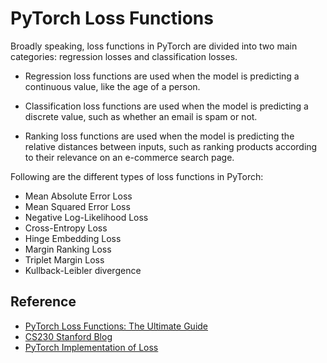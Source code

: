 # PyTorch Loss Functions

Broadly speaking, loss functions in PyTorch are divided into two main categories: regression losses and classification losses. 

- Regression loss functions are used when the model is predicting a continuous value, like the age of a person. 

- Classification loss functions are used when the model is predicting a discrete value, such as whether an email is spam or not. 

- Ranking loss functions are used when the model is predicting the relative distances between inputs, such as ranking products according to their relevance on an e-commerce search page. 

Following are the different types of loss functions in PyTorch:
  - Mean Absolute Error Loss
  - Mean Squared Error Loss
  - Negative Log-Likelihood Loss
  - Cross-Entropy Loss
  - Hinge Embedding Loss
  - Margin Ranking Loss
  - Triplet Margin Loss
  - Kullback-Leibler divergence

## Reference

- [PyTorch Loss Functions: The Ultimate Guide](https://neptune.ai/blog/pytorch-loss-functions)
- [CS230 Stanford Blog](https://cs230.stanford.edu/blog/pytorch/#loss-function)
- [PyTorch Implementation of Loss](https://analyticsindiamag.com/all-pytorch-loss-function/)

